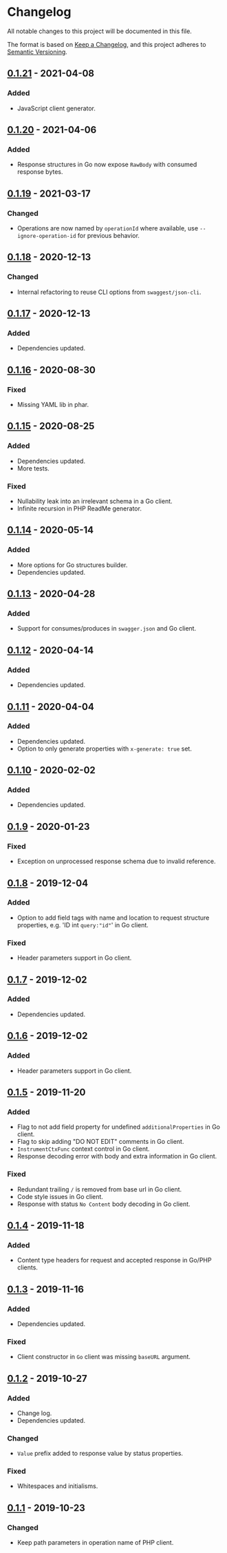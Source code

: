 # Changelog
All notable changes to this project will be documented in this file.

The format is based on [Keep a Changelog](https://keepachangelog.com/en/1.0.0/),
and this project adheres to [Semantic Versioning](https://semver.org/spec/v2.0.0.html).

## [0.1.21] - 2021-04-08

### Added
- JavaScript client generator.

## [0.1.20] - 2021-04-06

### Added
- Response structures in Go now expose `RawBody` with consumed response bytes.

## [0.1.19] - 2021-03-17

### Changed
- Operations are now named by `operationId` where available, use `--ignore-operation-id` for previous behavior.

## [0.1.18] - 2020-12-13

### Changed
- Internal refactoring to reuse CLI options from `swaggest/json-cli`.

## [0.1.17] - 2020-12-13

### Added
- Dependencies updated.

## [0.1.16] - 2020-08-30

### Fixed
- Missing YAML lib in phar.

## [0.1.15] - 2020-08-25

### Added
- Dependencies updated.
- More tests.

### Fixed
- Nullability leak into an irrelevant schema in a Go client.
- Infinite recursion in PHP ReadMe generator.

## [0.1.14] - 2020-05-14

### Added
- More options for Go structures builder.
- Dependencies updated.

## [0.1.13] - 2020-04-28

### Added
- Support for consumes/produces in `swagger.json` and Go client.

## [0.1.12] - 2020-04-14

### Added
- Dependencies updated.

## [0.1.11] - 2020-04-04

### Added
- Dependencies updated.
- Option to only generate properties with `x-generate: true` set. 

## [0.1.10] - 2020-02-02

### Added
- Dependencies updated.

## [0.1.9] - 2020-01-23

### Fixed
- Exception on unprocessed response schema due to invalid reference.

## [0.1.8] - 2019-12-04

### Added
- Option to add field tags with name and location to request structure properties, e.g. 'ID int `query:"id"`' in Go client.

### Fixed
- Header parameters support in Go client.

## [0.1.7] - 2019-12-02

### Added
- Dependencies updated.

## [0.1.6] - 2019-12-02

### Added
- Header parameters support in Go client.

## [0.1.5] - 2019-11-20

### Added
- Flag to not add field property for undefined `additionalProperties` in Go client.
- Flag to skip adding "DO NOT EDIT" comments in Go client.
- `InstrumentCtxFunc` context control in Go client.
- Response decoding error with body and extra information in Go client.

### Fixed
- Redundant trailing `/` is removed from base url in Go client.
- Code style issues in Go client.
- Response with status `No Content` body decoding in Go client.

## [0.1.4] - 2019-11-18

### Added
- Content type headers for request and accepted response in Go/PHP clients.

## [0.1.3] - 2019-11-16

### Added
- Dependencies updated.

### Fixed 
- Client constructor in `Go` client was missing `baseURL` argument.

## [0.1.2] - 2019-10-27

### Added
- Change log.
- Dependencies updated.

### Changed
- `Value` prefix added to response value by status properties.

### Fixed 
- Whitespaces and initialisms.

## [0.1.1] - 2019-10-23

### Changed
- Keep path parameters in operation name of PHP client.

[0.1.21]: https://github.com/swaggest/swac/compare/v0.1.20...v0.1.21
[0.1.20]: https://github.com/swaggest/swac/compare/v0.1.19...v0.1.20
[0.1.19]: https://github.com/swaggest/swac/compare/v0.1.18...v0.1.19
[0.1.18]: https://github.com/swaggest/swac/compare/v0.1.17...v0.1.18
[0.1.17]: https://github.com/swaggest/swac/compare/v0.1.16...v0.1.17
[0.1.16]: https://github.com/swaggest/swac/compare/v0.1.15...v0.1.16
[0.1.15]: https://github.com/swaggest/swac/compare/v0.1.14...v0.1.15
[0.1.14]: https://github.com/swaggest/swac/compare/v0.1.13...v0.1.14
[0.1.13]: https://github.com/swaggest/swac/compare/v0.1.12...v0.1.13
[0.1.12]: https://github.com/swaggest/swac/compare/v0.1.11...v0.1.12
[0.1.11]: https://github.com/swaggest/swac/compare/v0.1.10...v0.1.11
[0.1.10]: https://github.com/swaggest/swac/compare/v0.1.9...v0.1.10
[0.1.9]: https://github.com/swaggest/swac/compare/v0.1.8...v0.1.9
[0.1.8]: https://github.com/swaggest/swac/compare/v0.1.7...v0.1.8
[0.1.7]: https://github.com/swaggest/swac/compare/v0.1.6...v0.1.7
[0.1.6]: https://github.com/swaggest/swac/compare/v0.1.5...v0.1.6
[0.1.5]: https://github.com/swaggest/swac/compare/v0.1.4...v0.1.5
[0.1.4]: https://github.com/swaggest/swac/compare/v0.1.3...v0.1.4
[0.1.3]: https://github.com/swaggest/swac/compare/v0.1.2...v0.1.3
[0.1.2]: https://github.com/swaggest/swac/compare/v0.1.1...v0.1.2
[0.1.1]: https://github.com/swaggest/swac/compare/v0.1.0...v0.1.1
